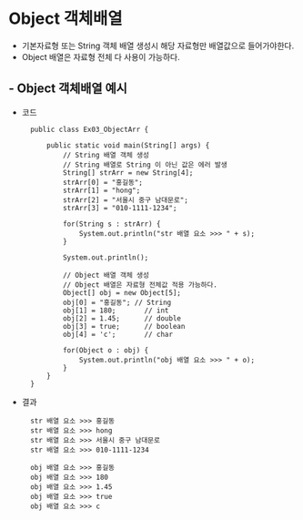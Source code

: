 # Object 객체배열   
- 기본자료형 또는 String 객체 배열 생성시 해당 자료형만 배열값으로 들어가야한다.
- Object 배열은 자료형 전체 다 사용이 가능하다.

## - Object 객체배열 예시

- 코드

        public class Ex03_ObjectArr {

            public static void main(String[] args) {
                // String 배열 객체 생성
                // String 배열로 String 이 아닌 값은 에러 발생
                String[] strArr = new String[4];
                strArr[0] = "홍길동";
                strArr[1] = "hong";
                strArr[2] = "서울시 중구 남대문로";
                strArr[3] = "010-1111-1234"; 
                
                for(String s : strArr) {
                    System.out.println("str 배열 요소 >>> " + s);
                }
                
                System.out.println();
                
                // Object 배열 객체 생성
                // Object 배열은 자료형 전체값 적용 가능하다.
                Object[] obj = new Object[5];
                obj[0] = "홍길동";	// String
                obj[1] = 180;		// int
                obj[2] = 1.45;		// double
                obj[3] = true;		// boolean
                obj[4] = 'c';		// char
                
                for(Object o : obj) {
                    System.out.println("obj 배열 요소 >>> " + o);
                }	
            }
        }

- 결과

        str 배열 요소 >>> 홍길동
        str 배열 요소 >>> hong
        str 배열 요소 >>> 서울시 중구 남대문로
        str 배열 요소 >>> 010-1111-1234

        obj 배열 요소 >>> 홍길동
        obj 배열 요소 >>> 180
        obj 배열 요소 >>> 1.45
        obj 배열 요소 >>> true
        obj 배열 요소 >>> c

